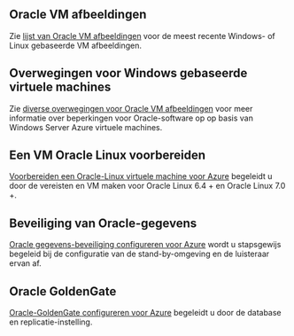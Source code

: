 
 
## <a name="oracle-virtual-machine-images"></a>Oracle VM afbeeldingen

Zie [lijst van Oracle VM afbeeldingen](../articles/virtual-machines/virtual-machines-linux-classic-oracle-images.md) voor de meest recente Windows- of Linux gebaseerde VM afbeeldingen.

## <a name="considerations-for-windows-based-virtual-machines"></a>Overwegingen voor Windows gebaseerde virtuele machines

Zie [diverse overwegingen voor Oracle VM afbeeldingen](../articles/virtual-machines/virtual-machines-windows-classic-oracle-considerations.md) voor meer informatie over beperkingen voor Oracle-software op op basis van Windows Server Azure virtuele machines.


## <a name="prepare-an-oracle-linux-virtual-machine"></a>Een VM Oracle Linux voorbereiden

[Voorbereiden een Oracle-Linux virtuele machine voor Azure](../articles/virtual-machines/virtual-machines-linux-prepare-oracle.md) begeleidt u door de vereisten en VM maken voor Oracle Linux 6.4 + en Oracle Linux 7.0 +.

## <a name="oracle-data-guard"></a>Beveiliging van Oracle-gegevens

[Oracle gegevens-beveiliging configureren voor Azure](../articles/virtual-machines/virtual-machines-windows-classic-configure-oracle-data-guard.md) wordt u stapsgewijs begeleid bij de configuratie van de stand-by-omgeving en de luisteraar ervan af.

## <a name="oracle-goldengate"></a>Oracle GoldenGate

[Oracle-GoldenGate configureren voor Azure](../articles/virtual-machines/virtual-machines-windows-classic-configure-oracle-goldengate.md) begeleidt u door de database en replicatie-instelling.
